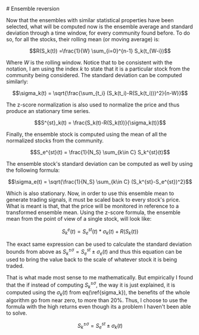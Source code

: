 # Ensemble reversion

Now that the ensembles with similar statistical properties have been selected, what will be
computed now is the ensemble average and standard deviation through a time window, for 
every community found before. To do so, for all the stocks, their rolling
mean (or moving average) is:

$$R(S_k(t)) =\frac{1}{W} \sum_{i=0}^{n-1} S_k(t_{W-i})$$

Where $W$ is the rolling window. Notice that to be consistent with the notation, 
I am using the index $k$ to state that it is a particular stock from the community 
being considered. The standard deviation can be computed similarly: 

$$\sigma_k(t) = \sqrt{\frac{\sum_{t_i} (S_k(t_i)-R(S_k(t_i)))^2}{n-W}}$$ 

The z-score normalization is also used to normalize the price and thus produce an stationary 
time series. 

$$S^{st}_k(t) = \frac{S_k(t)-R(S_k(t))}{\sigma_k(t)}$$

Finally, the ensemble stock is computed using the mean of all the normalized stocks 
from the community. 

$$S_e^{st}(t) = \frac{1}{N_S} \sum_{k\in C} S_k^{st}(t)$$

The ensemble stock's standard deviation can be computed as well by using the following formula: 

$$\sigma_e(t) = \sqrt{\frac{1}{N_S} \sum_{k\in C} (S_k^{st}-S_e^{st})^2}$$

Which is also stationary. Now, in order to use this ensemble mean to generate trading signals, 
it must be scaled back to every stock's price. What is meant is that, that the price will 
be monitored in reference to a transformed ensemble mean. Using the z-score formula, 
the ensemble mean from the point of view of a single stock, will look like: 

$$S_k^{e}(t) = S_e^{st}(t)*\sigma_k(t) + R(S_k(t))$$ 

The exact same expression can be used to calculate the standard deviation bounds from above as
$S_{k}^{\pm\sigma}=S_{e}^{st}\pm\sigma_e(t)$ and thus this equation can 
be used to bring the value back to the scale of whatever stock it is being traded.  

That is what made most sense to me mathematically. But empirically I found that the if instead 
of computing $S_{k}^{\pm\sigma}$, the way it is just explained, it is computed using the $\sigma_k(t)$ 
from eq(\ref{sigma_k}), the benefits of the whole algorithm go from near zero, to more than $20\%$. 
Thus, I choose to use the formula with the high returns even though its a problem I haven't been 
able to solve. 

$$S_{k}^{\pm\sigma}=S_{e}^{st}\pm\sigma_k(t)$$

